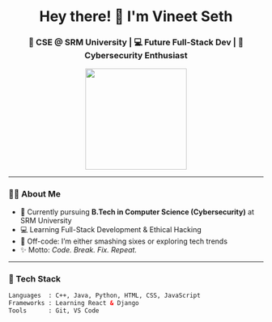 <h1 align="center">Hey there! 👋 I'm Vineet Seth</h1>
<h3 align="center">🚀 CSE @ SRM University | 💻 Future Full-Stack Dev | 🔐 Cybersecurity Enthusiast</h3>

<p align="center">
  <img src="https://media.giphy.com/media/du3J3cXyzhj75IOgvA/giphy.gif" width="200" />
</p>

---

### 👨‍💻 About Me
- 🧠 Currently pursuing **B.Tech in Computer Science (Cybersecurity)** at SRM University  
- 💻 Learning Full-Stack Development & Ethical Hacking  
- 🏏 Off-code: I’m either smashing sixes or exploring tech trends  
- ✨ Motto: *Code. Break. Fix. Repeat.*

---

### 🚀 Tech Stack
```html
Languages  : C++, Java, Python, HTML, CSS, JavaScript  
Frameworks : Learning React & Django  
Tools      : Git, VS Code



